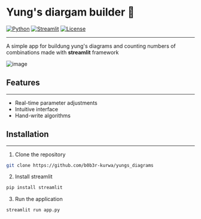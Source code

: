 # Yung's diargam builder 🧮
[![Python](https://img.shields.io/badge/python-3.10%2B-blue.svg)](https://www.python.org/downloads/)
[![Streamlit](https://img.shields.io/badge/Streamlit-1.28.0-FF4B4B.svg)](https://streamlit.io)
[![License](https://img.shields.io/badge/License-MIT-green.svg)](https://opensource.org/licenses/MIT)
***
A simple app for buildung yung's diagrams and counting numbers of combinations made 
with **streamlit** framework 
  
![image](https://github.com/b0b3r-kurwa/yungs_diagrams/images/img.png)
## Features
***
- Real-time parameter adjustments
- Intuitive interface
- Hand-write algorithms
## Installation 
***
1. Clone the repository
```bash
git clone https://github.com/b0b3r-kurwa/yungs_diagrams
```
2. Install streamlit
```bash
pip install streamlit
```
3. Run the application
```bash
streamlit run app.py
```